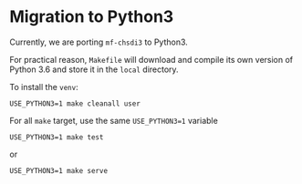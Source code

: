 Migration to Python3
====================


Currently, we are porting `mf-chsdi3` to Python3.

For practical reason, `Makefile` will download and compile its
own version of Python 3.6 and store it in the `local` directory.


To install the `venv`:

    USE_PYTHON3=1 make cleanall user

For all `make` target, use the same `USE_PYTHON3=1` variable

    USE_PYTHON3=1 make test

or

    USE_PYTHON3=1 make serve


